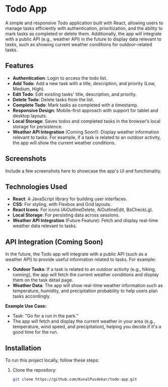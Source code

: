 # Todo App

A simple and responsive Todo application built with React, allowing users to manage tasks efficiently with authentication, prioritization, and the ability to mark tasks as completed or delete them. Additionally, the app will integrate with a public API (e.g., weather API) in the future to display data relevant to tasks, such as showing current weather conditions for outdoor-related tasks.

## Features

- **Authentication**: Login to access the todo list.
- **Add Todo**: Add a new task with a title, description, and priority (Low, Medium, High).
- **Edit Todo**: Edit existing tasks' title, description, and priority.
- **Delete Todo**: Delete tasks from the list.
- **Complete Todo**: Mark tasks as completed with a timestamp.
- **Responsive Design**: Mobile-first approach with support for tablet and desktop layouts.
- **Local Storage**: Saves todos and completed tasks in the browser’s local storage for persistence.
- **Weather API Integration** (Coming Soon!): Display weather information relevant to tasks. For example, if a task is related to an outdoor activity, the app will show the current weather conditions.

## Screenshots

Include a few screenshots here to showcase the app's UI and functionality.

## Technologies Used

- **React**: A JavaScript library for building user interfaces.
- **CSS**: For styling, with Flexbox and Grid layouts.
- **React Icons**: For icons (AiOutlineDelete, AiOutlineEdit, BsCheckLg).
- **Local Storage**: For persisting data across sessions.
- **Weather API Integration** (Future Feature): Fetch and display real-time weather data relevant to tasks.
  
## API Integration (Coming Soon)

In the future, the Todo app will integrate with a public API (such as a weather API) to provide useful information related to tasks. For example:

- **Outdoor Tasks**: If a task is related to an outdoor activity (e.g., hiking, running), the app will fetch the current weather conditions and display them on the task detail page.
- **Weather Data**: The app will show real-time weather information such as temperature, humidity, and precipitation probability to help users plan tasks accordingly.

**Example Use Case:**
- Task: "Go for a run in the park."
- The app will fetch and display the current weather in your area (e.g., temperature, wind speed, and precipitation), helping you decide if it's a good time for the run.

## Installation

To run this project locally, follow these steps:

1. Clone the repository:

   ```bash
   git clone https://github.com/KunalPusdekar/todo-app.git
